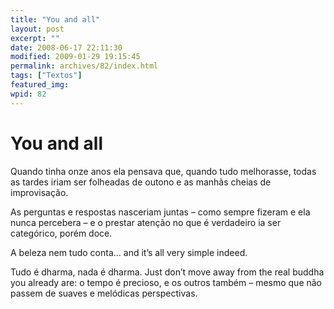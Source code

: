 ```yaml
---
title: "You and all"
layout: post
excerpt: ""
date: 2008-06-17 22:11:30
modified: 2009-01-29 19:15:45
permalink: archives/82/index.html
tags: ["Textos"]
featured_img: 
wpid: 82
---
```


# You and all

Quando tinha onze anos ela pensava que, quando tudo melhorasse, todas as tardes iriam ser folheadas de outono e as manhãs cheias de improvisação.

As perguntas e respostas nasceriam juntas – como sempre fizeram e ela nunca percebera – e o prestar atenção no que é verdadeiro ia ser categórico, porém doce.

A beleza nem tudo conta… and it’s all very simple indeed.

Tudo é dharma, nada é dharma. Just don’t move away from the real buddha you already are: o tempo é precioso, e os outros também – mesmo que não passem de suaves e melódicas perspectivas.